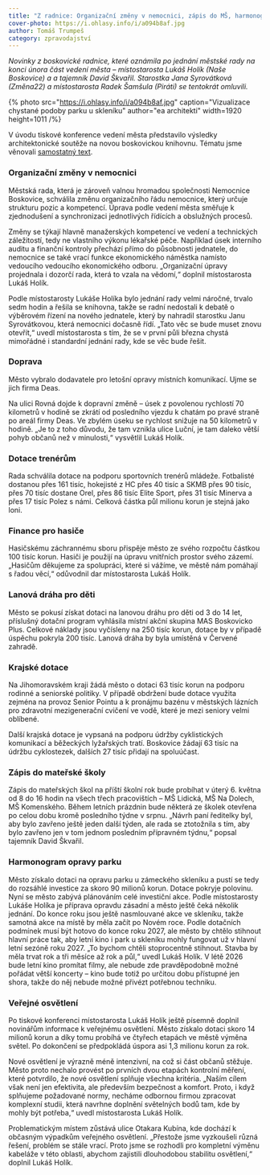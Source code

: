 ```yaml
---
title: "Z radnice: Organizační změny v nemocnici, zápis do MŠ, harmonogram rekonstrukce parku u skleníku, veřejné osvětlení"
cover-photo: https://i.ohlasy.info/i/a094b8af.jpg
author: Tomáš Trumpeš
category: zpravodajství
---
```


*Novinky z boskovické radnice, které oznámila po jednání městské rady na konci února část vedení města – místostarosta Lukáš Holík (Naše Boskovice) a a tajemník David Škvařil. Starostka Jana Syrovátková (Změna22) a místostarosta Radek Šamšula (Piráti) se tentokrát omluvili.*

{% photo src="https://i.ohlasy.info/i/a094b8af.jpg" caption="Vizualizace chystané podoby parku u skleníku" author="ea architekti" width=1920 height=1011 /%}

V úvodu tiskové konference vedení města představilo výsledky architektonické soutěže na novou boskovickou knihovnu. Tématu jsme věnovali [samostatný text](https://ohlasy.info/clanky/2025/02/nova-knihovna.html).

### Organizační změny v nemocnici

Městská rada, která je zároveň valnou hromadou společnosti Nemocnice Boskovice, schválila změnu organizačního řádu nemocnice, který určuje strukturu pozic a kompetencí. Úprava podle vedení města směřuje k zjednodušení a synchronizaci jednotlivých řídících a obslužných procesů. 

Změny se týkají hlavně manažerských kompetencí ve vedení a technických záležitostí, tedy ne vlastního výkonu lékařské péče. Například úsek interního auditu a finanční kontroly přechází přímo do působnosti jednatele, do nemocnice se také vrací funkce ekonomického náměstka namísto vedoucího vedoucího ekonomického odboru. „Organizační úpravy projednala i dozorčí rada, která to vzala na vědomí,“ doplnil místostarosta Lukáš Holík.

Podle místostarosty Lukáše Holíka bylo jednání rady velmi náročné, trvalo sedm hodin a řešila se knihovna, takže se radní nedostali k debatě o výběrovém řízení na nového jednatele, který by nahradil starostku Janu Syrovátkovou, která nemocnici dočasně řídí. „Tato věc se bude muset znovu otevřít,“ uvedl místostarosta s tím, že se v první půli března chystá mimořádné i standardní jednání rady, kde se věc bude řešit.

### Doprava

Město vybralo dodavatele pro letošní opravy místních komunikací. Ujme se jich firma Deas.

Na ulici Rovná dojde k dopravní změně – úsek z povolenou rychlostí 70 kilometrů v hodině se zkrátí od posledního vjezdu k chatám po pravé straně po areál firmy Deas. Ve zbylém úseku se rychlost snižuje na 50 kilometrů v hodině. „Je to z toho důvodu, že tam vznikla ulice Luční, je tam daleko větší pohyb občanů než v minulosti,“ vysvětlil Lukáš Holík.

### Dotace trenérům

Rada schválila dotace na podporu sportovních trenérů mládeže. Fotbalisté dostanou přes 161 tisíc, hokejisté z HC přes 40 tisíc a SKMB přes 90 tisíc, přes 70 tisíc dostane Orel, přes 86 tisíc Elite Sport, přes 31 tisíc Minerva a přes 17 tisíc Polez s námi. Celková částka půl milionu korun je stejná jako loni.

### Finance pro hasiče

Hasičskému záchrannému sboru přispěje město ze svého rozpočtu částkou 100 tisíc korun. Hasiči je použijí na úpravu vnitřních prostor svého zázemí. „Hasičům děkujeme za spolupráci, které si vážíme, ve městě nám pomáhají s řadou věcí,“ odůvodnil dar místostarosta Lukáš Holík.

### Lanová dráha pro děti

Město se pokusí získat dotaci na lanovou dráhu pro děti od 3 do 14 let, příslušný dotační program vyhlásila místní akční skupina MAS Boskovicko Plus. Celkové náklady jsou vyčísleny na 250 tisíc korun, dotace by v případě úspěchu pokryla 200 tisíc. Lanová dráha by byla umístěná v Červené zahradě.

### Krajské dotace

Na Jihomoravském kraji žádá město o dotaci 63 tisíc korun na podporu rodinné a seniorské politiky. V případě obdržení bude dotace využita zejména na provoz Senior Pointu a k pronájmu bazénu v městských lázních pro zdravotní mezigenerační cvičení ve vodě, které je mezi seniory velmi oblíbené.

Další krajská dotace je vypsaná na podporu údržby cyklistických komunikací a běžeckých lyžařských tratí. Boskovice žádají 63 tisíc na údržbu cyklostezek, dalších 27 tisíc přidají na spoluúčast.

### Zápis do mateřské školy

Zápis do mateřských škol na příští školní rok bude probíhat v úterý 6\. května od 8 do 16 hodin na všech třech pracovištích – MŠ Lidická, MŠ Na Dolech, MŠ Komenského. Během letních prázdnin bude některá ze školek otevřena po celou dobu kromě posledního týdne v srpnu. „Návrh paní ředitelky byl, aby bylo zavřeno ještě jeden další týden, ale rada se ztotožnila s tím, aby bylo zavřeno jen v tom jednom posledním přípravném týdnu,“ popsal tajemník David Škvařil.

### Harmonogram opravy parku

Město získalo dotaci na opravu parku u zámeckého skleníku a pustí se tedy do rozsáhlé investice za skoro 90 milionů korun. Dotace pokryje polovinu. Nyní se město zabývá plánováním celé investiční akce. Podle místostarosty Lukáše Holíka je příprava opravdu zásadní a město ještě čeká několik jednání. Do konce roku jsou ještě nasmlouvané akce ve skleníku, takže samotná akce na místě by měla začít po Novém roce. Podle dotačních podmínek musí být hotovo do konce roku 2027, ale město by chtělo stihnout hlavní práce tak, aby letní kino i park u skleníku mohly fungovat už v hlavní letní sezóně roku 2027\. „To bychom chtěli stoprocentně stihnout. Stavba by měla trvat rok a tři měsíce až rok a půl,“ uvedl Lukáš Holík. V létě 2026 bude letní kino promítat filmy, ale nebude zde pravděpodobně možné pořádat větší koncerty – kino bude totiž po určitou dobu přístupné jen shora, takže do něj nebude možné přivézt potřebnou techniku.

### Veřejné osvětlení

Po tiskové konferenci místostarosta Lukáš Holík ještě písemně doplnil novinářům informace k veřejnému osvětlení. Město získalo dotaci skoro 14 milionů korun a díky tomu probíhá ve čtyřech etapách ve městě výměna světel. Po dokončení se předpokládá úspora asi 1,3 milionu korun za rok.

Nové osvětlení je výrazně méně intenzivní, na což si část občanů stěžuje. Město proto nechalo provést po prvních dvou etapách kontrolní měření, které potvrdilo, že nové osvětlení splňuje všechna kritéria. „Naším cílem však není jen efektivita, ale především bezpečnost a komfort. Proto, i když splňujeme požadované normy, necháme odbornou firmou zpracovat komplexní studii, která navrhne doplnění světelných bodů tam, kde by mohly být potřeba,“ uvedl místostarosta Lukáš Holík. 

Problematickým místem zůstává ulice Otakara Kubína, kde dochází k občasným výpadkům veřejného osvětlení. „Přestože jsme vyzkoušeli různá řešení, problém se stále vrací. Proto jsme se rozhodli pro kompletní výměnu kabeláže v této oblasti, abychom zajistili dlouhodobou stabilitu osvětlení,“ doplnil Lukáš Holík.